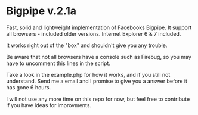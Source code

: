 Bigpipe v.2.1a
==============

Fast, solid and lightweight implementation of Facebooks Bigpipe. It support all browsers - included older versions.
Internet Explorer 6 & 7 included.

It works right out of the "box" and shouldn't give you any trouble.

Be aware that not all browsers have a console such as Firebug, so you may have to uncomment this lines in the script.

Take a look in the example.php for how it works, and if you still not understand. Send me a email and I 
promise to give you  a answer before it has gone 6 hours.

I will not use any more time on this repo for now, but feel free to contribute if you have ideas for 
improvments.


